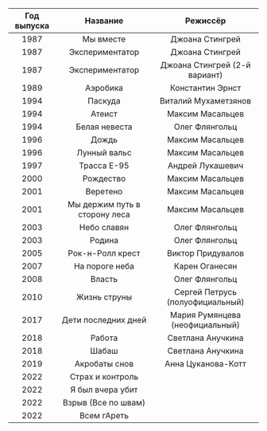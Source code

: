 | Год выпуска | Название | Режиссёр |
|:---:|:---:|:---:|
| 1987 | Мы вместе |  Джоана Стингрей |
| 1987 | Экспериментатор |  Джоана Стингрей |
| 1987 | Экспериментатор |  Джоана Стингрей (2-й вариант) |
| 1989 | Аэробика |  Константин Эрнст |
| 1994 | Паскуда |  Виталий Мухаметзянов |
| 1994 | Атеист |  Максим Масальцев |
| 1994 | Белая невеста |  Олег Флянгольц |
| 1996 | Дождь |  Максим Масальцев |
| 1996 | Лунный вальс |  Максим Масальцев |
| 1997 | Трасса Е-95 |  Андрей Лукашевич |
| 2000 | Рождество |  Максим Масальцев |
| 2001 | Веретено |  Максим Масальцев |
| 2001 | Мы держим путь в сторону леса |  Максим Масальцев |
| 2003 | Небо славян |  Олег Флянгольц |
| 2003 | Родина |  Олег Флянгольц |
| 2005 | Рок-н-Ролл крест |  Виктор Придувалов |
| 2007 | На пороге неба |  Карен Оганесян |
| 2008 | Власть |  Олег Флянгольц |
| 2010 | Жизнь струны |  Сергей Петрусь (полуофициальный) |
| 2017 | Дети последних дней |  Мария Румянцева (неофициальный) |
| 2018 | Работа |  Светлана Анучкина |
| 2018 | Шабаш |  Светлана Анучкина |
| 2019 | Акробаты снов |  Анна Цуканова-Котт |
| 2022 | Страх и контроль |  |
| 2022 | Я был вчера убит |  |
| 2022 | Взрыв (Все по швам) |  |
| 2022 | Всем гАреть |  |

